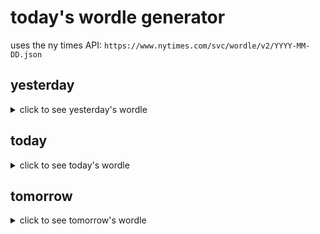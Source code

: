 # today's wordle generator

uses the ny times API: `https://www.nytimes.com/svc/wordle/v2/YYYY-MM-DD.json`

## yesterday

<details>
    <summary>click to see yesterday's wordle</summary>

    curve

</details>

## today

<details>
    <summary>click to see today's wordle</summary>

    baler

</details>

## tomorrow

<details>
    <summary>click to see tomorrow's wordle</summary>

    atria

</details>
